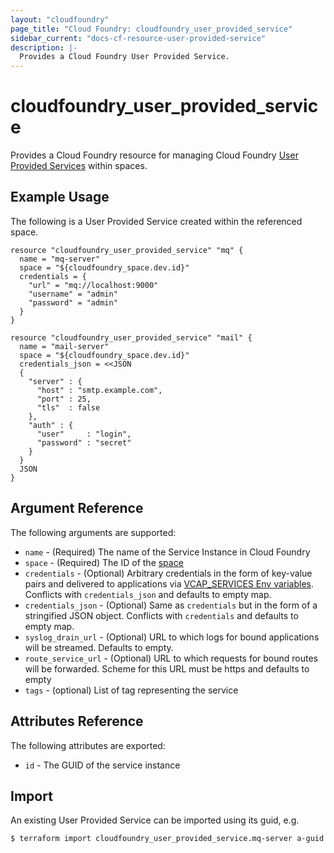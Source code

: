 ```yaml
---
layout: "cloudfoundry"
page_title: "Cloud Foundry: cloudfoundry_user_provided_service"
sidebar_current: "docs-cf-resource-user-provided-service"
description: |-
  Provides a Cloud Foundry User Provided Service.
---
```


# cloudfoundry\_user_provided_service

Provides a Cloud Foundry resource for managing Cloud Foundry [User Provided Services](https://docs.cloudfoundry.org/devguide/services/user-provided.html) within spaces.

## Example Usage

The following is a User Provided Service created within the referenced space.

```
resource "cloudfoundry_user_provided_service" "mq" {
  name = "mq-server"
  space = "${cloudfoundry_space.dev.id}"
  credentials = {
    "url" = "mq://localhost:9000"
    "username" = "admin"
    "password" = "admin"
  }
}

resource "cloudfoundry_user_provided_service" "mail" {
  name = "mail-server"
  space = "${cloudfoundry_space.dev.id}"
  credentials_json = <<JSON
  {
    "server" : {
      "host" : "smtp.example.com",
      "port" : 25,
      "tls"  : false
    },
    "auth" : {
      "user"     : "login",
      "password" : "secret"
    }
  }
  JSON
}
```

## Argument Reference

The following arguments are supported:

* `name` - (Required) The name of the Service Instance in Cloud Foundry
* `space` - (Required) The ID of the [space](/docs/providers/cloudfoundry/r/space.html)
* `credentials` - (Optional) Arbitrary credentials in the form of key-value pairs and delivered to applications via [VCAP_SERVICES Env variables](https://docs.cloudfoundry.org/devguide/deploy-apps/environment-variable.html#VCAP-SERVICES). Conflicts with `credentials_json` and defaults to empty map.
* `credentials_json` - (Optional) Same as `credentials` but in the form of a stringified JSON object. Conflicts with `credentials` and defaults to empty map.
* `syslog_drain_url` - (Optional) URL to which logs for bound applications will be streamed. Defaults to empty.
* `route_service_url` - (Optional) URL to which requests for bound routes will be forwarded. Scheme for this URL must be https and defaults to empty
* `tags` - (optional) List of tag representing the service

## Attributes Reference

The following attributes are exported:

* `id` - The GUID of the service instance

## Import

An existing User Provided Service can be imported using its guid, e.g.

```
$ terraform import cloudfoundry_user_provided_service.mq-server a-guid
```
